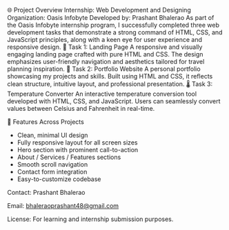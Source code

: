 🌐 Project Overview
Internship: Web Development and Designing
Organization: Oasis Infobyte
Developed by: Prashant Bhalerao
As part of the Oasis Infobyte internship program, I successfully completed three web development tasks that demonstrate a strong command of HTML, CSS, and JavaScript principles, along with a keen eye for user experience and responsive design.
🚀 Task 1: Landing Page
A responsive and visually engaging landing page crafted with pure HTML and CSS. The design emphasizes user-friendly navigation and aesthetics tailored for travel planning inspiration.
💼 Task 2: Portfolio Website
A personal portfolio showcasing my projects and skills. Built using HTML and CSS, it reflects clean structure, intuitive layout, and professional presentation.
🌡️ Task 3: Temperature Converter
An interactive temperature conversion tool developed with HTML, CSS, and JavaScript. Users can seamlessly convert values between Celsius and Fahrenheit in real-time.

📌 Features Across Projects
- Clean, minimal UI design
- Fully responsive layout for all screen sizes
- Hero section with prominent call-to-action
- About / Services / Features sections
- Smooth scroll navigation
- Contact form integration
- Easy-to-customize codebase

Contact: Prashant Bhalerao

Email: bhaleraoprashant48@gmail.com

License: For learning and internship submission purposes.
